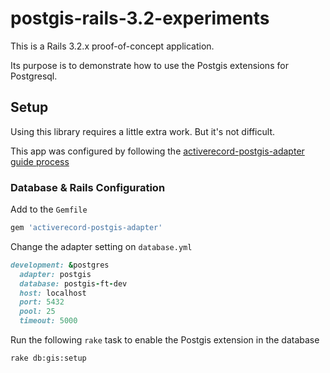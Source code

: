 # postgis-rails-3.2-experiments

This is a Rails 3.2.x proof-of-concept application.

Its purpose is to demonstrate how to use the Postgis extensions for Postgresql.


## Setup

Using this library requires a little extra work.  But it's not difficult.

This app was configured by following the [activerecord-postgis-adapter guide process](https://github.com/rgeo/activerecord-postgis-adapter/blob/2.0-stable/README.md)


### Database & Rails Configuration

Add to the `Gemfile`
```ruby
gem 'activerecord-postgis-adapter'
```

Change the adapter setting on `database.yml`
```ruby
development: &postgres
  adapter: postgis
  database: postgis-ft-dev
  host: localhost
  port: 5432
  pool: 25
  timeout: 5000
```

Run the following `rake` task to enable the Postgis extension in the database
```bash
rake db:gis:setup
```